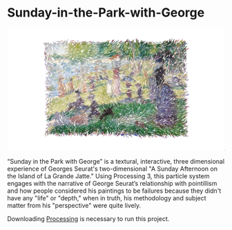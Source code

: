 # Sunday-in-the-Park-with-George

![](noise.png)

“Sunday in the Park with George” is a textural, interactive, three dimensional experience of Georges Seurat's two-dimensional "A Sunday Afternoon on the Island of La Grande Jatte." Using Processing 3, this particle system engages with the narrative of George Seurat’s relationship with pointillism and how people considered his paintings to be failures because they didn't have any "life" or "depth," when in truth, his methodology and subject matter from his "perspective" were quite lively.  

Downloading [Processing](https://processing.org/) is necessary to run this project.
